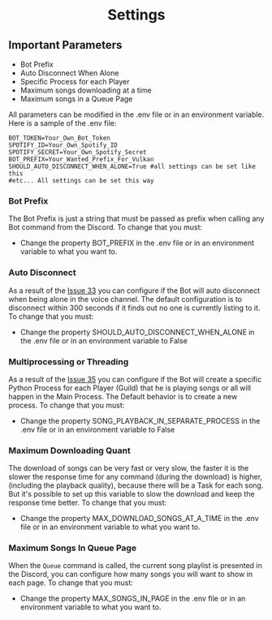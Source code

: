 <h1 align="center">Settings</h1> 


## Important Parameters
- Bot Prefix
- Auto Disconnect When Alone
- Specific Process for each Player
- Maximum songs downloading at a time
- Maximum songs in a Queue Page

All parameters can be modified in the .env file or in an environment variable.
Here is a sample of the .env file:

```env
BOT_TOKEN=Your_Own_Bot_Token
SPOTIFY_ID=Your_Own_Spotify_ID
SPOTIFY_SECRET=Your_Own_Spotify_Secret
BOT_PREFIX=Your_Wanted_Prefix_For_Vulkan
SHOULD_AUTO_DISCONNECT_WHEN_ALONE=True #all settings can be set like this
#etc... All settings can be set this way
```


### **Bot Prefix**
The Bot Prefix is just a string that must be passed as prefix when calling any Bot command from the Discord.
To change that you must: <br> 
- Change the property BOT_PREFIX in the .env file or in an environment variable to what you want to.

### **Auto Disconnect**
As a result of the [Issue 33](https://github.com/RafaelSolVargas/Vulkan/issues/33) you can configure if the Bot will auto disconnect when being alone in the voice channel. The default configuration is to disconnect within 300 seconds if it finds out no one is currently listing to it.
To change that you must: <br> 
- Change the property SHOULD_AUTO_DISCONNECT_WHEN_ALONE in the .env file or in an environment variable to False

### **Multiprocessing or Threading**
As a result of the [Issue 35](https://github.com/RafaelSolVargas/Vulkan/issues/35) you can configure if the Bot will create a specific Python Process for each Player (Guild) that he is playing songs or all will happen in the Main Process. The Default behavior is to create a new process.
To change that you must: <br> 
- Change the property SONG_PLAYBACK_IN_SEPARATE_PROCESS in the .env file or in an environment variable to False

### **Maximum Downloading Quant**
The download of songs can be very fast or very slow, the faster it is the slower the response time for any command (during the download) is higher, (including the playback quality), because there will be a Task for each song. But it's possible to set up this variable to slow the download and keep the response time better. 
To change that you must: <br> 
- Change the property MAX_DOWNLOAD_SONGS_AT_A_TIME in the .env file or in an environment variable to what you want to.

### **Maximum Songs In Queue Page**
When the ```Queue``` command is called, the current song playlist is presented in the Discord, you can configure how many songs you will want to show in each page.
To change that you must: <br> 
- Change the property MAX_SONGS_IN_PAGE in the .env file or in an environment variable to what you want to.